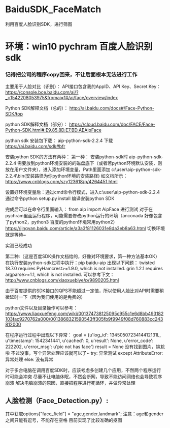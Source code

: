 ﻿# BaiduSDK_FaceMatch
利用百度人脸识别SDK，进行筛图
# 环境：win10 pychram 百度人脸识别sdk
### 记得把公司的程序copy回来，不让后面根本无法进行工作
主要用于人脸对比（识别）：
API接口包含我的AppID、API Key、Secret Key： https://console.bce.baidu.com/ai/?_=1542208053975&fromai=1#/ai/face/overview/index

Python SDK解释文档（总的）：
http://ai.baidu.com/docs#/Face-Python-SDK/top

python SDK解释文档（部分）：
https://cloud.baidu.com/doc/FACE/Face-Python-SDK.html#.E9.85.8D.E7.BD.AEAipFace

python sdk 安装包下载：
aip-python-sdk-2.2.4 下载  https://ai.baidu.com/sdk#bfr

安装python SDK的方法有两种：
第一种：
安装python-sdk时
aip-python-sdk-2.2.4  需要放到python环境安装的的磁盘底下（或者若python环境默认安装，则放在用户文件夹），进入添加环境变量，Path里面添加
c:\user\aip-python-sdk-2.2.4\bin(安装路径为你python环境的安装路径)
如文档所示：https://www.cnblogs.com/szy123618/p/4264451.html

设置好环境变量后：通过cmd命令行模式，进入c:\user\aip-python-sdk-2.2.4  通过命令python setup.py install  编译安装python SDK

完成后可以在命令行里面输入：
from aip import AipFace
进行测试
对于在pychram里面运行程序，可能需要修改python运行的环境（anconada 好像包含了python2，python3 百度的python环境常用python2）
https://jingyan.baidu.com/article/a3a3f81126031e8da3eb8a63.html
切换环境就是等待~

实测已经成功

第二种:（这是百度SDK操作文档给的，好像对环境要求，第一种方法基本OK）
在执行安装python-sdk过程中执行：pip baidu-aip 出现以下问题：
twisted 18.7.0 requires PyHamcrest>=1.9.0, which is not installed.
grin 1.2.1 requires argparse>=1.1, which is not installed.
可以参考下文：
http://www.cnblogs.com/xiaoxuebiye/p/9890205.html


由于百度提供的SDK接口的QPS不能超过一定值，所以使用人脸比对API时需要稍微延时一下（因为我们使用的是免费的）

python文件以及目录操作可以参考：https://www.liaoxuefeng.com/wiki/001374738125095c955c1e6d8bb493182103fac9270762a000/0013868321590543ff305fb9f9949f08d760883cc243812000

在程序运行过程中出现以下异常：
goal = 
{u'log_id': 1345050723414412131L, u'timestamp': 1542341441, u'cached': 0, u'result': None, u'error_code': 222202, u'error_msg': u'pic not has face'}
result = 
None
没有找到图片，尴尬啦
不过没事，写个异常处理应该就可以了~
try:
   异常测试
except AttributeError:
   异常处理
else:
   没有异常
  
对于多台电脑在调用百度SDK时，应该考虑多创建几个应用，不然两个程序运行时可能会冲突
尽量不让电脑休眠，不然会断网，导致不能访问网络也会导致程序崩溃
解决电脑崩溃的原因，直接把程序进行死循环，并做异常处理

## 人脸检测（Face_Detection.py）:
其中获取options["face_field"] = "age,gender,landmark"; 注意：age和gender之间只能有逗号，不能存在空格
目前实现了比较准确的抠图
